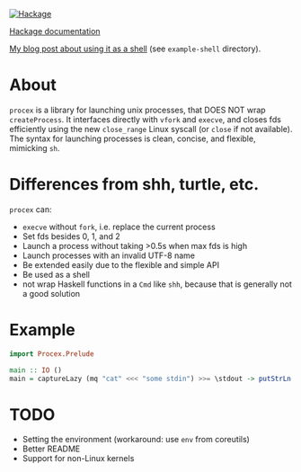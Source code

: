 [![Hackage](https://img.shields.io/hackage/v/procex.svg?style=flat)](https://hackage.haskell.org/package/procex)

[Hackage documentation](https://hackage.haskell.org/package/procex/docs/)

[My blog post about using it as a shell](https://las.rs/blog/haskell-as-shell.html) (see `example-shell` directory).

# About

`procex` is a library for launching unix processes, that DOES NOT wrap `createProcess`.
It interfaces directly with `vfork` and `execve`, and closes fds efficiently using the
new `close_range` Linux syscall (or `close` if not available).
The syntax for launching processes is clean, concise, and flexible, mimicking `sh`.

# Differences from shh, turtle, etc.

`procex` can:

- `execve` without `fork`, i.e. replace the current process
- Set fds besides 0, 1, and 2
- Launch a process without taking >0.5s when max fds is high
- Launch processes with an invalid UTF-8 name
- Be extended easily due to the flexible and simple API
- Be used as a shell
- not wrap Haskell functions in a `Cmd` like `shh`, because that is generally not a good solution

# Example

```hs
import Procex.Prelude

main :: IO ()
main = captureLazy (mq "cat" <<< "some stdin") >>= \stdout -> putStrLn (show stdout)
```


# TODO

- Setting the environment (workaround: use `env` from coreutils)
- Better README
- Support for non-Linux kernels

